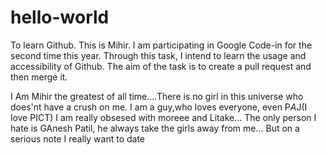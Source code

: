 # hello-world
To learn Github.
This is Mihir. I am participating in Google Code-in for the second time this year.
Through this task, I intend to learn the usage and accessibility of Github.
The aim of the task is to create a pull request and then merge it. 


I Am Mihir the greatest of all time....There is no girl in this universe who does'nt have a crush on me.
I am a guy,who loves everyone, even P*A*J(I love PICT)
I am really obsesed with moreee and Litake... The only person I hate is GAnesh Patil, he always take the girls away from me...
But on a serious note I really want to date 